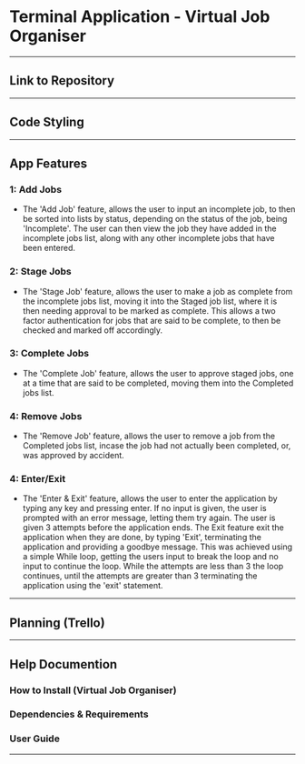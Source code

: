 # Terminal Application - Virtual Job Organiser
---

## Link to Repository

---
## Code Styling

---
## App Features
### 1: Add Jobs
- The 'Add Job' feature, allows the user to input an incomplete job, to then be sorted into lists by status, depending on the status of the job, being 'Incomplete'. The user can then view the job they have added in the incomplete jobs list, along with any other incomplete jobs that have been entered.

### 2: Stage Jobs
- The 'Stage Job' feature, allows the user to make a job as complete from the incomplete jobs list, moving it into the Staged job list, where it is then needing approval to be marked as complete. This allows a two factor authentication for jobs that are said to be complete, to then be checked and marked off accordingly. 
### 3: Complete Jobs
- The 'Complete Job' feature, allows the user to approve staged jobs, one at a time that are said to be completed, moving them into the Completed jobs list.
### 4: Remove Jobs
- The 'Remove Job' feature, allows the user to remove a job from the Completed jobs list, incase the job had not actually been completed, or, was approved by accident. 
### 4: Enter/Exit
- The 'Enter & Exit' feature, allows the user to enter the application by typing any key and pressing enter. If no input is given, the user is prompted with an error message, letting them try again. The user is given 3 attempts before the application ends. The Exit feature exit the application when they are done, by typing 'Exit', terminating the application and providing a goodbye message. This was achieved using a simple While loop, getting the users input to break the loop and no input to continue the loop. While the attempts are less than 3 the loop continues, until the attempts are greater than 3 terminating the application using the 'exit' statement.
--- 
## Planning (Trello)

---
## Help Documention
### How to Install (Virtual Job Organiser)

### Dependencies & Requirements

### User Guide
---